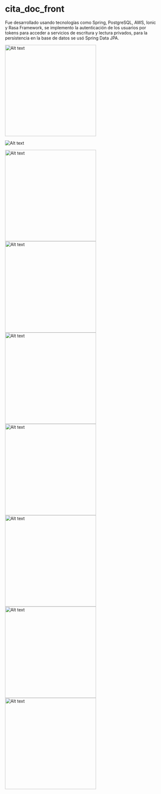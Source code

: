 # cita_doc_front
Fue desarrollado usando tecnologías como Spring, PostgreSQL, AWS, Ionic y Rasa Framework, se implemento la autenticación de los usuarios por tokens para acceder a servicios de escritura y lectura privados, para la persistencia en la base de datos se usó Spring Data JPA.


<img src="https://github.com/criszhirzhan/resources/blob/main/ChatBotR/RegistroUsuario.png?raw=true" width="300px" alt="Alt text" title="Registro de Usuario">


<img
  src="https://github.com/criszhirzhan/resources/blob/main/ChatBotR/RegistroUsuario.png?raw=true"
  alt="Alt text"
  title="Optional title"
  style="display: inline-block; margin: 0 auto; max-width: 300px">




<img src="https://github.com/criszhirzhan/resources/blob/main/ChatBotR/InicioSesion.png?raw=true" width="300px" alt="Alt text" title="Inicio de Sesion">
<img src="https://github.com/criszhirzhan/resources/blob/main/ChatBotR/PerfilUsuario.png?raw=true" width="300px" alt="Alt text" title="Perfil de Usuario">
<img src="https://github.com/criszhirzhan/resources/blob/main/ChatBotR/ListadoMedicos.png?raw=true" width="300px" alt="Alt text" title="Listado Medicos">
<img src="https://github.com/criszhirzhan/resources/blob/main/ChatBotR/DatosMedico.png?raw=true" width="300px" alt="Alt text" title="Datos Medico">
<img src="https://github.com/criszhirzhan/resources/blob/main/ChatBotR/CitasAgendadas.png?raw=true" width="300px" alt="Alt text" title="Citas Agendadas">
<img src="https://github.com/criszhirzhan/resources/blob/main/ChatBotR/DatosCitaAgendada.png?raw=true" width="300px" alt="Alt text" title="Datos Cita Agendada">
<img src="https://github.com/criszhirzhan/resources/blob/main/ChatBotR/ChatBot.png?raw=true" width="300px" alt="Alt text" title="ChatBot">
